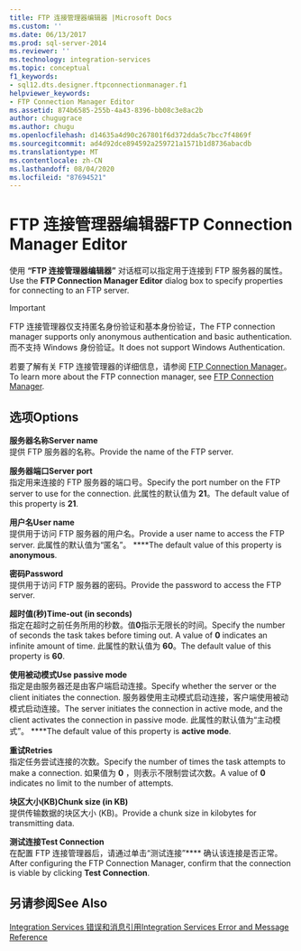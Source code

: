 ```yaml
---
title: FTP 连接管理器编辑器 |Microsoft Docs
ms.custom: ''
ms.date: 06/13/2017
ms.prod: sql-server-2014
ms.reviewer: ''
ms.technology: integration-services
ms.topic: conceptual
f1_keywords:
- sql12.dts.designer.ftpconnectionmanager.f1
helpviewer_keywords:
- FTP Connection Manager Editor
ms.assetid: 874b6585-255b-4a43-8396-bb08c3e8ac2b
author: chugugrace
ms.author: chugu
ms.openlocfilehash: d14635a4d90c267801f6d372dda5c7bcc7f4869f
ms.sourcegitcommit: ad4d92dce894592a259721a1571b1d8736abacdb
ms.translationtype: MT
ms.contentlocale: zh-CN
ms.lasthandoff: 08/04/2020
ms.locfileid: "87694521"
---
```

# <a name="ftp-connection-manager-editor"></a><span data-ttu-id="6213b-102">FTP 连接管理器编辑器</span><span class="sxs-lookup"><span data-stu-id="6213b-102">FTP Connection Manager Editor</span></span>
  <span data-ttu-id="6213b-103">使用 **“FTP 连接管理器编辑器”** 对话框可以指定用于连接到 FTP 服务器的属性。</span><span class="sxs-lookup"><span data-stu-id="6213b-103">Use the **FTP Connection Manager Editor** dialog box to specify properties for connecting to an FTP server.</span></span>  
  
> [!IMPORTANT]  
>  <span data-ttu-id="6213b-104">FTP 连接管理器仅支持匿名身份验证和基本身份验证，</span><span class="sxs-lookup"><span data-stu-id="6213b-104">The FTP connection manager supports only anonymous authentication and basic authentication.</span></span> <span data-ttu-id="6213b-105">而不支持 Windows 身份验证。</span><span class="sxs-lookup"><span data-stu-id="6213b-105">It does not support Windows Authentication.</span></span>  
  
 <span data-ttu-id="6213b-106">若要了解有关 FTP 连接管理器的详细信息，请参阅 [FTP Connection Manager](connection-manager/ftp-connection-manager.md)。</span><span class="sxs-lookup"><span data-stu-id="6213b-106">To learn more about the FTP connection manager, see [FTP Connection Manager](connection-manager/ftp-connection-manager.md).</span></span>  
  
## <a name="options"></a><span data-ttu-id="6213b-107">选项</span><span class="sxs-lookup"><span data-stu-id="6213b-107">Options</span></span>  
 <span data-ttu-id="6213b-108">**服务器名称**</span><span class="sxs-lookup"><span data-stu-id="6213b-108">**Server name**</span></span>  
 <span data-ttu-id="6213b-109">提供 FTP 服务器的名称。</span><span class="sxs-lookup"><span data-stu-id="6213b-109">Provide the name of the FTP server.</span></span>  
  
 <span data-ttu-id="6213b-110">**服务器端口**</span><span class="sxs-lookup"><span data-stu-id="6213b-110">**Server port**</span></span>  
 <span data-ttu-id="6213b-111">指定用来连接的 FTP 服务器的端口号。</span><span class="sxs-lookup"><span data-stu-id="6213b-111">Specify the port number on the FTP server to use for the connection.</span></span> <span data-ttu-id="6213b-112">此属性的默认值为 **21**。</span><span class="sxs-lookup"><span data-stu-id="6213b-112">The default value of this property is **21**.</span></span>  
  
 <span data-ttu-id="6213b-113">**用户名**</span><span class="sxs-lookup"><span data-stu-id="6213b-113">**User name**</span></span>  
 <span data-ttu-id="6213b-114">提供用于访问 FTP 服务器的用户名。</span><span class="sxs-lookup"><span data-stu-id="6213b-114">Provide a user name to access the FTP server.</span></span> <span data-ttu-id="6213b-115">此属性的默认值为“匿名”。 \*\*\*\*</span><span class="sxs-lookup"><span data-stu-id="6213b-115">The default value of this property is **anonymous**.</span></span>  
  
 <span data-ttu-id="6213b-116">**密码**</span><span class="sxs-lookup"><span data-stu-id="6213b-116">**Password**</span></span>  
 <span data-ttu-id="6213b-117">提供用于访问 FTP 服务器的密码。</span><span class="sxs-lookup"><span data-stu-id="6213b-117">Provide the password to access the FTP server.</span></span>  
  
 <span data-ttu-id="6213b-118">**超时值(秒)**</span><span class="sxs-lookup"><span data-stu-id="6213b-118">**Time-out (in seconds)**</span></span>  
 <span data-ttu-id="6213b-119">指定在超时之前任务所用的秒数。值**0**指示无限长的时间。</span><span class="sxs-lookup"><span data-stu-id="6213b-119">Specify the number of seconds the task takes before timing out. A value of **0** indicates an infinite amount of time.</span></span> <span data-ttu-id="6213b-120">此属性的默认值为 **60**。</span><span class="sxs-lookup"><span data-stu-id="6213b-120">The default value of this property is **60**.</span></span>  
  
 <span data-ttu-id="6213b-121">**使用被动模式**</span><span class="sxs-lookup"><span data-stu-id="6213b-121">**Use passive mode**</span></span>  
 <span data-ttu-id="6213b-122">指定是由服务器还是由客户端启动连接。</span><span class="sxs-lookup"><span data-stu-id="6213b-122">Specify whether the server or the client initiates the connection.</span></span> <span data-ttu-id="6213b-123">服务器使用主动模式启动连接，客户端使用被动模式启动连接。</span><span class="sxs-lookup"><span data-stu-id="6213b-123">The server initiates the connection in active mode, and the client activates the connection in passive mode.</span></span> <span data-ttu-id="6213b-124">此属性的默认值为“主动模式”。 \*\*\*\*</span><span class="sxs-lookup"><span data-stu-id="6213b-124">The default value of this property is **active mode**.</span></span>  
  
 <span data-ttu-id="6213b-125">**重试**</span><span class="sxs-lookup"><span data-stu-id="6213b-125">**Retries**</span></span>  
 <span data-ttu-id="6213b-126">指定任务尝试连接的次数。</span><span class="sxs-lookup"><span data-stu-id="6213b-126">Specify the number of times the task attempts to make a connection.</span></span> <span data-ttu-id="6213b-127">如果值为 **0** ，则表示不限制尝试次数。</span><span class="sxs-lookup"><span data-stu-id="6213b-127">A value of **0** indicates no limit to the number of attempts.</span></span>  
  
 <span data-ttu-id="6213b-128">**块区大小(KB)**</span><span class="sxs-lookup"><span data-stu-id="6213b-128">**Chunk size (in KB)**</span></span>  
 <span data-ttu-id="6213b-129">提供传输数据的块区大小 (KB)。</span><span class="sxs-lookup"><span data-stu-id="6213b-129">Provide a chunk size in kilobytes for transmitting data.</span></span>  
  
 <span data-ttu-id="6213b-130">**测试连接**</span><span class="sxs-lookup"><span data-stu-id="6213b-130">**Test Connection**</span></span>  
 <span data-ttu-id="6213b-131">在配置 FTP 连接管理器后，请通过单击“测试连接”\*\*\*\* 确认该连接是否正常。</span><span class="sxs-lookup"><span data-stu-id="6213b-131">After configuring the FTP Connection Manager, confirm that the connection is viable by clicking **Test Connection**.</span></span>  
  
## <a name="see-also"></a><span data-ttu-id="6213b-132">另请参阅</span><span class="sxs-lookup"><span data-stu-id="6213b-132">See Also</span></span>  
 [<span data-ttu-id="6213b-133">Integration Services 错误和消息引用</span><span class="sxs-lookup"><span data-stu-id="6213b-133">Integration Services Error and Message Reference</span></span>](../../2014/integration-services/integration-services-error-and-message-reference.md)  
  
  
